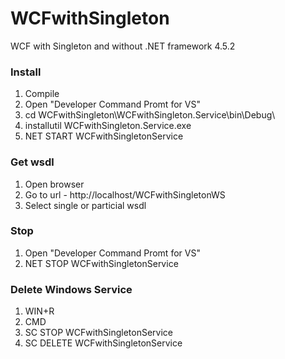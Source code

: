 # WCFwithSingleton
WCF with Singleton and without
.NET framework 4.5.2
### Install
1) Compile
2) Open "Developer Command Promt for VS"
3) cd WCFwithSingleton\WCFwithSingleton.Service\bin\Debug\
4) installutil WCFwithSingleton.Service.exe
5) NET START WCFwithSingletonService
### Get wsdl
1) Open browser
2) Go to url - http://localhost/WCFwithSingletonWS
3) Select single or particial wsdl
### Stop
1) Open "Developer Command Promt for VS"
2) NET STOP WCFwithSingletonService
### Delete Windows Service
1) WIN+R
2) CMD
3) SC STOP WCFwithSingletonService
4) SC DELETE WCFwithSingletonService
